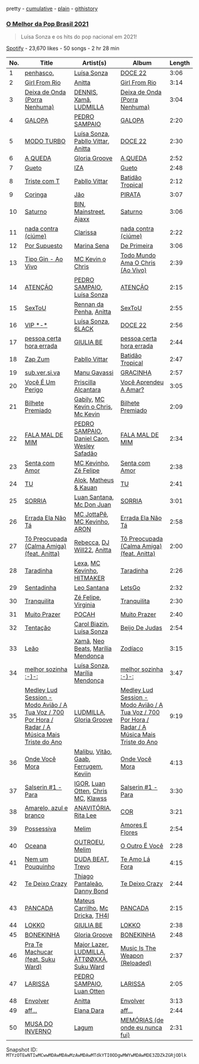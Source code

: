 pretty - [cumulative](/playlists/cumulative/37i9dQZF1DX1lt6pbD2kAi.md) - [plain](/playlists/plain/37i9dQZF1DX1lt6pbD2kAi) - [githistory](https://github.githistory.xyz/mackorone/spotify-playlist-archive/blob/main/playlists/plain/37i9dQZF1DX1lt6pbD2kAi)

### [O Melhor da Pop Brasil 2021](https://open.spotify.com/playlist/37i9dQZF1DX1lt6pbD2kAi)

> Luísa Sonza e os hits do pop nacional em 2021!

[Spotify](https://open.spotify.com/user/spotify) - 23,670 likes - 50 songs - 2 hr 28 min

| No. | Title | Artist(s) | Album | Length |
|---|---|---|---|---|
| 1 | [penhasco.](https://open.spotify.com/track/5VTqW8raQYnj2avZ27nO2a) | [Luísa Sonza](https://open.spotify.com/artist/4PzYKhC14sTJNEr0dzoo0d) | [DOCE 22](https://open.spotify.com/album/1bR2SlwIKwvCZBFhDfYr6x) | 3:06 |
| 2 | [Girl From Rio](https://open.spotify.com/track/2plRom0urixt6BE8t7kOhQ) | [Anitta](https://open.spotify.com/artist/7FNnA9vBm6EKceENgCGRMb) | [Girl From Rio](https://open.spotify.com/album/4mMUHylk2hcCsxc2FursmJ) | 3:14 |
| 3 | [Deixa de Onda \(Porra Nenhuma\)](https://open.spotify.com/track/0DlHQxrVijRqVUfuS6PKaY) | [DENNIS](https://open.spotify.com/artist/6xlRSRMLgZbsSNd0BMobwy), [Xamã](https://open.spotify.com/artist/5YwzDz4RJfTiMHS4tdR5Lf), [LUDMILLA](https://open.spotify.com/artist/3CDoRporvSjdzTrm99a3gi) | [Deixa de Onda \(Porra Nenhuma\)](https://open.spotify.com/album/1fjkJADMiiZWMDusZSMNix) | 3:04 |
| 4 | [GALOPA](https://open.spotify.com/track/2wG1R0uDFwyobcWzVssC1J) | [PEDRO SAMPAIO](https://open.spotify.com/artist/5wbf52LA6kcaboHSN6NEF1) | [GALOPA](https://open.spotify.com/album/5nZqQA3vUQUPl1ypuwKvrV) | 2:20 |
| 5 | [MODO TURBO](https://open.spotify.com/track/2ip4hxYupn3CSsHjn4l2a8) | [Luísa Sonza](https://open.spotify.com/artist/4PzYKhC14sTJNEr0dzoo0d), [Pabllo Vittar](https://open.spotify.com/artist/6tzRZ39aZlNqlUzQlkuhDV), [Anitta](https://open.spotify.com/artist/7FNnA9vBm6EKceENgCGRMb) | [DOCE 22](https://open.spotify.com/album/1bR2SlwIKwvCZBFhDfYr6x) | 2:30 |
| 6 | [A QUEDA](https://open.spotify.com/track/2s9BO8c0co0PmgBiUoTT17) | [Gloria Groove](https://open.spotify.com/artist/7rXMvXRnWHaSwnVvPeUUfw) | [A QUEDA](https://open.spotify.com/album/1nrGJRwyxKMNnGB8Rz1QJR) | 2:52 |
| 7 | [Gueto](https://open.spotify.com/track/2AzBHIVlSYb0fx8zHWQIgl) | [IZA](https://open.spotify.com/artist/3zgnrYIltMkgeejmvMCnes) | [Gueto](https://open.spotify.com/album/3LdpXPZAvjcjVg3Iy4CoyB) | 2:48 |
| 8 | [Triste com T](https://open.spotify.com/track/0L8nJt3b5LjXvFfDt7x2pP) | [Pabllo Vittar](https://open.spotify.com/artist/6tzRZ39aZlNqlUzQlkuhDV) | [Batidão Tropical](https://open.spotify.com/album/194szTkDIGJsa9iZJNStwN) | 2:12 |
| 9 | [Coringa](https://open.spotify.com/track/5j3p2WnU8ha4K4ybaTZ4Hx) | [Jão](https://open.spotify.com/artist/59FrDXDVJz0EKqYg39dnT2) | [PIRATA](https://open.spotify.com/album/2LeCiUHBSmUMyrclDEEBly) | 3:07 |
| 10 | [Saturno](https://open.spotify.com/track/68cPbG7hJnwDW9nPX1uQcX) | [BIN](https://open.spotify.com/artist/1WXbiUMl1AT9Inb619xPUg), [Mainstreet](https://open.spotify.com/artist/25XJqeReVV38w0tR04GGBd), [Ajaxx](https://open.spotify.com/artist/0y7B2G0jNMGWyQJsOoRMUt) | [Saturno](https://open.spotify.com/album/54lVKhg9g9xAzZjMU46ay7) | 3:06 |
| 11 | [nada contra \(ciúme\)](https://open.spotify.com/track/1YGLrVineKYS0UzvBAA3gH) | [Clarissa](https://open.spotify.com/artist/0DLHvj99Ne31Ockr6koARK) | [nada contra \(ciúme\)](https://open.spotify.com/album/0GKDqWpEF0cRw9Q6Ha1zpH) | 2:22 |
| 12 | [Por Supuesto](https://open.spotify.com/track/7xVSNhAUQhUIpwfR6lTOwA) | [Marina Sena](https://open.spotify.com/artist/0nFdWpwl7h6fp3ADRyG14L) | [De Primeira](https://open.spotify.com/album/6bN5oG5wKJJqO0j7OhXVNt) | 3:06 |
| 13 | [Tipo Gin \- Ao Vivo](https://open.spotify.com/track/4llr8mcoauwrHBtjGb7F9S) | [MC Kevin o Chris](https://open.spotify.com/artist/2UMj7NCbuqy1yUZmiSYGjJ) | [Todo Mundo Ama O Chris \(Ao Vivo\)](https://open.spotify.com/album/5bISzaxE6WVsJjQj2BpWTX) | 2:39 |
| 14 | [ATENÇÃO](https://open.spotify.com/track/5AhnPqydkYbZAp4NkyJ7ED) | [PEDRO SAMPAIO](https://open.spotify.com/artist/5wbf52LA6kcaboHSN6NEF1), [Luísa Sonza](https://open.spotify.com/artist/4PzYKhC14sTJNEr0dzoo0d) | [ATENÇÃO](https://open.spotify.com/album/165xKO20rqbbSdv9TKNZ93) | 2:15 |
| 15 | [SexToU](https://open.spotify.com/track/0RMpa3qNoB6rlVyhRmwwVO) | [Rennan da Penha](https://open.spotify.com/artist/7ecRwFks8F2vYad383BkKf), [Anitta](https://open.spotify.com/artist/7FNnA9vBm6EKceENgCGRMb) | [SexToU](https://open.spotify.com/album/1YTcOXOhHmMCjV2MFnKA2M) | 2:55 |
| 16 | [VIP \*\-\*](https://open.spotify.com/track/2upubCYkDvATo6ZZwHqrp9) | [Luísa Sonza](https://open.spotify.com/artist/4PzYKhC14sTJNEr0dzoo0d), [6LACK](https://open.spotify.com/artist/4IVAbR2w4JJNJDDRFP3E83) | [DOCE 22](https://open.spotify.com/album/1bR2SlwIKwvCZBFhDfYr6x) | 2:56 |
| 17 | [pessoa certa hora errada](https://open.spotify.com/track/0Rq7EzwIvsVqPPUNM3M4as) | [GIULIA BE](https://open.spotify.com/artist/0kjGPGtoyKwKVOZAKmv5K6) | [pessoa certa hora errada](https://open.spotify.com/album/7fdrjXirtCLGb1l9oX9psZ) | 2:44 |
| 18 | [Zap Zum](https://open.spotify.com/track/7zyZ9yPXIQebb79PrMghpV) | [Pabllo Vittar](https://open.spotify.com/artist/6tzRZ39aZlNqlUzQlkuhDV) | [Batidão Tropical](https://open.spotify.com/album/194szTkDIGJsa9iZJNStwN) | 2:47 |
| 19 | [sub.ver.si.va](https://open.spotify.com/track/5LI9Jc5HDi6d3oPrwTG2gZ) | [Manu Gavassi](https://open.spotify.com/artist/6xF3XdxG7VHRmQmTJxRqX8) | [GRACINHA](https://open.spotify.com/album/0Nf3vjP7Uxtnyxt3GTibrS) | 2:57 |
| 20 | [Você É Um Perigo](https://open.spotify.com/track/1V9ON0iJZSpcmGPQUZ58Qd) | [Priscilla Alcantara](https://open.spotify.com/artist/4jkOEd7kQE6UyiXnuQy9pa) | [Você Aprendeu A Amar?](https://open.spotify.com/album/1Qr92jXvQmVjgO7qZAzWe4) | 3:05 |
| 21 | [Bilhete Premiado](https://open.spotify.com/track/7Ark5JFItgqWf9DlizoxuV) | [Gabily](https://open.spotify.com/artist/5DIR6IADBl1MixJ75bNvAz), [MC Kevin o Chris](https://open.spotify.com/artist/2UMj7NCbuqy1yUZmiSYGjJ), [Mc Kevin](https://open.spotify.com/artist/5pBMkZNIlbGTH3hrsQJqAa) | [Bilhete Premiado](https://open.spotify.com/album/33rTS3jmRpkV29g8q6YA38) | 2:09 |
| 22 | [FALA MAL DE MIM](https://open.spotify.com/track/5glMxRMRHGBRj6bydBjoPM) | [PEDRO SAMPAIO](https://open.spotify.com/artist/5wbf52LA6kcaboHSN6NEF1), [Daniel Caon](https://open.spotify.com/artist/1NNT7LXreEsY7C0bHlCWDp), [Wesley Safadão](https://open.spotify.com/artist/1AL2GKpmRrKXkYIcASuRFa) | [FALA MAL DE MIM](https://open.spotify.com/album/3x3CccLoOFQN8jnFJxF91n) | 2:34 |
| 23 | [Senta com Amor](https://open.spotify.com/track/1kjMT9xY7fsPCbOY9glt96) | [MC Kevinho](https://open.spotify.com/artist/1mXAhKnZEdF6rotyyd4GBi), [Zé Felipe](https://open.spotify.com/artist/7cmuxPnXRJxwuYDHfbD8Eu) | [Senta com Amor](https://open.spotify.com/album/3olDwyCTwfVpVrRZi4MCpA) | 2:38 |
| 24 | [TU](https://open.spotify.com/track/1xf9CnMUBqQA2kKqvT5xFp) | [Alok](https://open.spotify.com/artist/0NGAZxHanS9e0iNHpR8f2W), [Matheus & Kauan](https://open.spotify.com/artist/2Z0lRIqr997lIUiPtrpKCr) | [TU](https://open.spotify.com/album/0Q3XPS2WcsbcFIVomTZTQo) | 2:41 |
| 25 | [SORRIA](https://open.spotify.com/track/4cKn3YjlRNowwNQi5LuZkk) | [Luan Santana](https://open.spotify.com/artist/3qvcCP2J0fWi0m0uQDUf6r), [Mc Don Juan](https://open.spotify.com/artist/7Lmrb6KcIzfkmgbtokjsAL) | [SORRIA](https://open.spotify.com/album/2zGGywHWKqNShqjjpbA3fs) | 3:01 |
| 26 | [Errada Ela Não Tá](https://open.spotify.com/track/5LOgoGZQf26eY74DGdYy0u) | [MC JottaPê](https://open.spotify.com/artist/5GqnSMX8p2hxqsM6LqDty3), [MC Kevinho](https://open.spotify.com/artist/1mXAhKnZEdF6rotyyd4GBi), [ARON](https://open.spotify.com/artist/79ehGac6casNGvc5n8XL7J) | [Errada Ela Não Tá](https://open.spotify.com/album/4GLifNiKf4dDkkencR04Bn) | 2:58 |
| 27 | [Tô Preocupada \(Calma Amiga\) \(feat\. Anitta\)](https://open.spotify.com/track/70jrNdP6R9AKHazjaurG3Z) | [Rebecca](https://open.spotify.com/artist/5MS6HieNmKxzkAM8amE8sr), [DJ Will22](https://open.spotify.com/artist/4WrL8YBVkibeodZIhBLjsn), [Anitta](https://open.spotify.com/artist/7FNnA9vBm6EKceENgCGRMb) | [Tô Preocupada \(Calma Amiga\) \(feat\. Anitta\)](https://open.spotify.com/album/4uBj6yxHhzeEau2ZQt52uZ) | 2:00 |
| 28 | [Taradinha](https://open.spotify.com/track/5xeYMzPZMgah5VCUPxf1qR) | [Lexa](https://open.spotify.com/artist/0jTDeBJQr3unrK29LklnAv), [MC Kevinho](https://open.spotify.com/artist/1mXAhKnZEdF6rotyyd4GBi), [HITMAKER](https://open.spotify.com/artist/0Otd1ReHJtVAzwAuRj09Zg) | [Taradinha](https://open.spotify.com/album/2sfGH5e0Ao5dUCL1VjmyfA) | 2:26 |
| 29 | [Sentadinha](https://open.spotify.com/track/3w1lM8ia8i2XVIRiOFOhu7) | [Leo Santana](https://open.spotify.com/artist/7KVJCU4z5L4EUHILL8aMxR) | [LetsGo](https://open.spotify.com/album/3wFGB5LnCmS7TWFUY0xLwZ) | 2:32 |
| 30 | [Tranquilita](https://open.spotify.com/track/6laODVkprSL1Z3mbzRV8h8) | [Zé Felipe](https://open.spotify.com/artist/7cmuxPnXRJxwuYDHfbD8Eu), [Virginia](https://open.spotify.com/artist/0KjEperrzm0FRTsxnH9xv4) | [Tranquilita](https://open.spotify.com/album/4ccYnK4ulW5XnTdMZo0e2y) | 2:30 |
| 31 | [Muito Prazer](https://open.spotify.com/track/4lr83Y9bskhsphElLXuAs6) | [POCAH](https://open.spotify.com/artist/11iQCRz636WFdHj42qxAF6) | [Muito Prazer](https://open.spotify.com/album/7agqEu7aGQlbqZMWVqkq00) | 2:40 |
| 32 | [Tentação](https://open.spotify.com/track/71txbUtWVkqbN7BOQcEkDI) | [Carol Biazin](https://open.spotify.com/artist/5dYdZmGyv2UTIN1XMe1drN), [Luísa Sonza](https://open.spotify.com/artist/4PzYKhC14sTJNEr0dzoo0d) | [Beijo De Judas](https://open.spotify.com/album/1xX3pKCNf3ZQ1gmaXKu0Zd) | 2:54 |
| 33 | [Leão](https://open.spotify.com/track/2J1ypgIAzXp75ekOrTtYkC) | [Xamã](https://open.spotify.com/artist/5YwzDz4RJfTiMHS4tdR5Lf), [Neo Beats](https://open.spotify.com/artist/6PERJZF7wohA034PAxDK0b), [Marília Mendonça](https://open.spotify.com/artist/1yR65psqiazQpeM79CcGh8) | [Zodíaco](https://open.spotify.com/album/0drpSoLid5OVerEWbDyrMR) | 3:15 |
| 34 | [melhor sozinha :\-\)\-:](https://open.spotify.com/track/0gpZ8zy9OAE98nNBVIxWvi) | [Luísa Sonza](https://open.spotify.com/artist/4PzYKhC14sTJNEr0dzoo0d), [Marília Mendonça](https://open.spotify.com/artist/1yR65psqiazQpeM79CcGh8) | [melhor sozinha :\-\)\-:](https://open.spotify.com/album/2v9lUQunZBqGCZ6qUiWvuO) | 3:47 |
| 35 | [Medley Lud Session \- Modo Avião / A Tua Voz / 700 Por Hora / Radar / A Música Mais Triste do Ano](https://open.spotify.com/track/7HYdckQd1guaSYVwMQ3SFL) | [LUDMILLA](https://open.spotify.com/artist/3CDoRporvSjdzTrm99a3gi), [Gloria Groove](https://open.spotify.com/artist/7rXMvXRnWHaSwnVvPeUUfw) | [Medley Lud Session \- Modo Avião / A Tua Voz / 700 Por Hora / Radar / A Música Mais Triste do Ano](https://open.spotify.com/album/0zaigYjLBnB3JcrUwZEfNV) | 9:19 |
| 36 | [Onde Você Mora](https://open.spotify.com/track/7qpSEfTO2686bD0th4KEEM) | [Malibu](https://open.spotify.com/artist/0PMk31f9Log4ixwUUY40p6), [Vitão](https://open.spotify.com/artist/06lnOkY99sXVW44Y0M4BDP), [Gaab](https://open.spotify.com/artist/2iK1rsbYstkSVn57M4s8ut), [Ferrugem](https://open.spotify.com/artist/5ZfBThYiIIhL7jHMG8gDB2), [Keviin](https://open.spotify.com/artist/3IMEatbnQs6Sumu77hmtOr) | [Onde Você Mora](https://open.spotify.com/album/5zYpZmVSr81MqPSyyDEpHq) | 4:13 |
| 37 | [Salserin \#1 \- Para](https://open.spotify.com/track/4803QEhCk7Oq6J6sJEY9GB) | [IGOR](https://open.spotify.com/artist/4zCVTLvRnKYmkVyCxfV2ny), [Luan Otten](https://open.spotify.com/artist/7tcFzUKSICkJWCZzWs4htq), [Chris MC](https://open.spotify.com/artist/0obu7Om4zu9ahul5DI4JtY), [Klawss](https://open.spotify.com/artist/3I9C9CNau9mKZYUZk5E5MA) | [Salserin \#1 \- Para](https://open.spotify.com/album/375MzJOkgq1Dp7PNW0MOF9) | 3:30 |
| 38 | [Amarelo, azul e branco](https://open.spotify.com/track/2LOIoeI16A8jjKubPKoCSa) | [ANAVITÓRIA](https://open.spotify.com/artist/1sPg5EHuQXTMElpZ4iUgXe), [Rita Lee](https://open.spotify.com/artist/7dnT2FUXhjirperXaH22IJ) | [COR](https://open.spotify.com/album/43Q8jiKg8whuFnVCwA1xOC) | 3:21 |
| 39 | [Possessiva](https://open.spotify.com/track/0VHeOC6yTULbu4hEm5q6sH) | [Melim](https://open.spotify.com/artist/6uYrXgVHctAJtIdSODcyLJ) | [Amores E Flores](https://open.spotify.com/album/6rqpxYPwbgn348n8b5j7ne) | 2:54 |
| 40 | [Oceana](https://open.spotify.com/track/7Ev6OkAjJDiFXtTevRmz6y) | [OUTROEU](https://open.spotify.com/artist/3gZAVWMzKOt1tVO4tHoGwo), [Melim](https://open.spotify.com/artist/6uYrXgVHctAJtIdSODcyLJ) | [O Outro É Você](https://open.spotify.com/album/41fnHdoqon2AEWYdXUysiK) | 2:28 |
| 41 | [Nem um Pouquinho](https://open.spotify.com/track/3Cq7wCt8aN1aYJhlD568fi) | [DUDA BEAT](https://open.spotify.com/artist/2QLSJqqGIstNbO6nYRR16o), [Trevo](https://open.spotify.com/artist/5AI8TPsTUYuOq6EnuI6ygN) | [Te Amo Lá Fora](https://open.spotify.com/album/5o6MJpi6Y4fQwI8gmv0oZc) | 4:15 |
| 42 | [Te Deixo Crazy](https://open.spotify.com/track/7xyvvzTC0cG4wqJNIDuiNb) | [Thiago Pantaleão](https://open.spotify.com/artist/70HOdlw2Ud3B4A7W4CI1V6), [Danny Bond](https://open.spotify.com/artist/7Eli9jWjQ5F1d06clIH46R) | [Te Deixo Crazy](https://open.spotify.com/album/6GhQsV31Iz1edjKeAD6fan) | 2:44 |
| 43 | [PANCADA](https://open.spotify.com/track/4TsPXN8xOpRRaetAtnlKRU) | [Mateus Carrilho](https://open.spotify.com/artist/0TSMy9QFSMnBR2si7qZ0VT), [Mc Dricka](https://open.spotify.com/artist/4d175LvxCzxt5vHbJyv49q), [TH4I](https://open.spotify.com/artist/7nknAoywwPTdaW0PGKys24) | [PANCADA](https://open.spotify.com/album/2PIe2lGJ5so2DrWDzSQR8o) | 2:15 |
| 44 | [LOKKO](https://open.spotify.com/track/2xRyucSeonJTOAK8EBKFuC) | [GIULIA BE](https://open.spotify.com/artist/0kjGPGtoyKwKVOZAKmv5K6) | [LOKKO](https://open.spotify.com/album/4rnvgJNI65psp1SwM4gzve) | 2:38 |
| 45 | [BONEKINHA](https://open.spotify.com/track/79Djb1E319BwnYZ8cEA1mQ) | [Gloria Groove](https://open.spotify.com/artist/7rXMvXRnWHaSwnVvPeUUfw) | [BONEKINHA](https://open.spotify.com/album/21YCUy1thmnxAbcIOsJy8y) | 2:48 |
| 46 | [Pra Te Machucar \(feat\. Suku Ward\)](https://open.spotify.com/track/1lJt4No4UVrXcHPQpagOgm) | [Major Lazer](https://open.spotify.com/artist/738wLrAtLtCtFOLvQBXOXp), [LUDMILLA](https://open.spotify.com/artist/3CDoRporvSjdzTrm99a3gi), [ÀTTØØXXÁ](https://open.spotify.com/artist/43jyzP3h86XvtC8FQm4ow3), [Suku Ward](https://open.spotify.com/artist/11mHQVYCOp3dbhqezMJDGq) | [Music Is The Weapon \(Reloaded\)](https://open.spotify.com/album/5pmiFuzEtKlwWQhy5irJIJ) | 2:37 |
| 47 | [LARISSA](https://open.spotify.com/track/1wowgtxmcxyIDGkQ8S28gL) | [PEDRO SAMPAIO](https://open.spotify.com/artist/5wbf52LA6kcaboHSN6NEF1), [Luan Otten](https://open.spotify.com/artist/7tcFzUKSICkJWCZzWs4htq) | [LARISSA](https://open.spotify.com/album/70sY3crXMsRLyKBhDhqcNy) | 2:05 |
| 48 | [Envolver](https://open.spotify.com/track/3IAfUEeaXRX9s9UdKOJrFI) | [Anitta](https://open.spotify.com/artist/7FNnA9vBm6EKceENgCGRMb) | [Envolver](https://open.spotify.com/album/6UsualeqgzPnb8cfaQ5nL7) | 3:13 |
| 49 | [aff...](https://open.spotify.com/track/1WIGGd7w3ecJWvNnaXgm1B) | [Elana Dara](https://open.spotify.com/artist/4wh03gpwWgB5koOyZr8XxB) | [aff...](https://open.spotify.com/album/1RgHtIFOdynYGzZy1Klmfo) | 2:44 |
| 50 | [MUSA DO INVERNO](https://open.spotify.com/track/71MHV4g7904iDwR17cmoNo) | [Lagum](https://open.spotify.com/artist/5D56dZmhE9DgT01XixdHiD) | [MEMÓRIAS \(de onde eu nunca fui\)](https://open.spotify.com/album/2bZbGKs0jc0gxVguR9fCYr) | 2:31 |

Snapshot ID: `MTYzOTEwNTIwMCwwMDAwMDAwMzAwMDAwMTdkYTI0ODgwMWYwMDAwMDE3ZDZkZGRjODlk`
